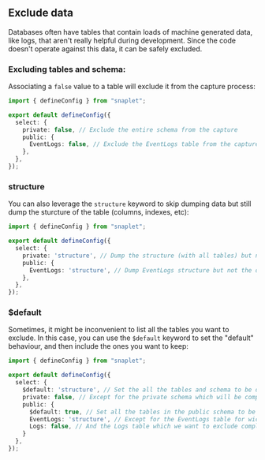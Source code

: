 ## Exclude data

Databases often have tables that contain loads of machine generated data, like logs, that aren't really helpful during development.
Since the code doesn't operate against this data, it can be safely excluded.


### Excluding tables and schema:

Associating a `false` value to a table will exclude it from the capture process:

```typescript
import { defineConfig } from "snaplet";

export default defineConfig({
  select: {
    private: false, // Exclude the entire schema from the capture
    public: {
      EventLogs: false, // Exclude the EventLogs table from the capture
    },
  },
});
```

### structure
You can also leverage the `structure` keyword to skip dumping data but still dump the sturcture of the table (columns, indexes, etc):

```typescript
import { defineConfig } from "snaplet";

export default defineConfig({
  select: {
    private: 'structure', // Dump the structure (with all tables) but not the data
    public: {
      EventLogs: 'structure', // Dump EventLogs structure but not the data (restore an empty table)
    },
  },
});
```

### $default

Sometimes, it might be inconvenient to list all the tables you want to exclude. In this case, you can use the `$default` keyword to
set the "default" behaviour, and then include the ones you want to keep:

```typescript
import { defineConfig } from "snaplet";

export default defineConfig({
  select: {
    $default: 'structure', // Set the all the tables and schema to be dumped as structure only
    private: false, // Except for the private schema which will be completly excluded
    public: {
      $default: true, // Set all the tables in the public schema to be dumped as data
      EventLogs: 'structure', // Except for the EventLogs table for wich we only want the structure
      Logs: false, // And the Logs table which we want to exclude completly
    }
  },
});
```